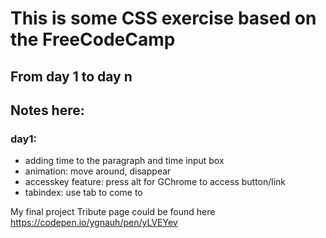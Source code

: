 # This is some CSS exercise based on the FreeCodeCamp
## From day 1 to day n
## Notes here:
### day1:
* adding time to the paragraph and time input box
* animation: move around, disappear
* accesskey feature: press alt for GChrome to access button/link
* tabindex: use tab to come to 

My final project Tribute page could be found here
https://codepen.io/ygnauh/pen/yLVEYev
